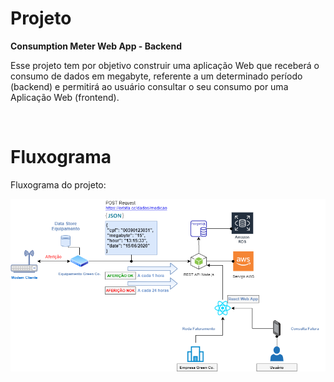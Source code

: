<p align="center">
  <!--<img alt="Astronaut" src=".github/astronaut_icon.png">
  <img alt="Rocket" src=".github/rocket_icon.png">-->
</p>

# Projeto
<strong>Consumption Meter Web App - Backend</strong>

Esse projeto tem por objetivo construir uma aplicação Web que receberá o consumo de dados em megabyte, referente a um determinado período (backend) e permitirá ao usuário consultar o seu consumo por uma Aplicação Web (frontend).

<br/>
<!--<p align="center">
  <img alt="Snapshot1" src=".github/snapshot1.png">
  <img alt="Snapshot2" src=".github/snapshot2.png">
</p>
<p align="center">
  <img alt="Snapshot3" src=".github/snapshot3.png">
  <img alt="Snapshot4" src=".github/snapshot4.png">
</p>-->

# Fluxograma
Fluxograma do projeto:
<p align="center">
  <img alt="ConsumptionMeterFlow" src="../.github/ConsumptionMeterFlow.png">
</p>
